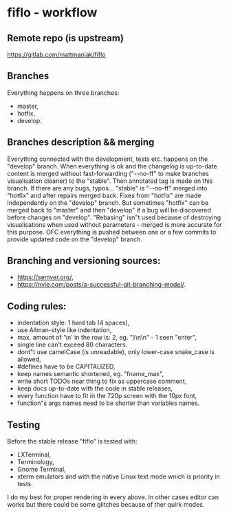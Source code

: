 # fiflo - workflow

## Remote repo (is upstream)
https://gitlab.com/mattmaniak/fiflo

## Branches
Everything happens on three branches:
- master,
- hotfix,
- develop.

## Branches description && merging
Everything connected with the development, tests etc. happens on the "develop"
branch. When everything is ok and the changelog is up-to-date content is merged
without fast-forwarding ("--no-ff" to make branches visualisation cleaner) to
the "stable". Then annotated tag is made on this branch. If there are any bugs,
typos... "stable" is "--no-ff" merged into "hotfix" and after repairs merged
back. Fixes from "hotfix" are made independently on the "develop" branch. But
sometimes "hotfix" can be merged back to "master" and then "develop" if a bug
will be discovered before changes on "develop". "Rebasing" isn"t used because
of destroying visualisations when used without parameters - merged is more
accurate for this purpose. OFC everything is pushed between one or a few
commits to provide updated code on the "develop" branch.

## Branching and versioning sources:
- https://semver.org/,
- https://nvie.com/posts/a-successful-git-branching-model/.

## Coding rules:
- indentation style: 1 hard tab (4 spaces),
- use Allman-style like indentation,
- max. amount of '\n' in the row is: 2, eg. "}\n\n" - 1 seen "enter",
- single line can't exceed 80 characters.
- dont"t use camelCase (is unreadable), only lower-case snake_case is allowed,
- #defines have to be CAPITALIZED,
- keep names semantic shortened, eg. "fname_max",
- write short TODOs near thing to fix as uppercase comment,
- keep docs up-to-date with the code in stable releases,
- every function have to fit in the 720p screen with the 10px font,
- function"s args names need to be shorter than variables names.

## Testing
Before the stable release "fiflo" is tested with:
- LXTerminal,
- Terminology,
- Gnome Terminal,
- xterm
emulators
and with the native Linux text mode wnich is priority in tests.

I do my best for proper rendering in every above. In other cases editor can
works but there could be some glitches because of ther quirk modes.
